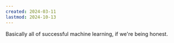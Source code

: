 ```yaml
---
created: 2024-03-11
lastmod: 2024-10-13
---
```


Basically all of successful machine learning, if we're being honest. 
